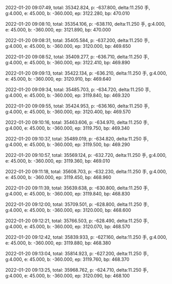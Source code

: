 2022-01-20 09:07:49, total: 35342.824, p: -637.800, delta:11.250 手, g:4.000, e: 45.000, b: -360.000, ep: 3122.280, bp: 470.010

2022-01-20 09:08:10, total: 35354.106, p: -638.110, delta:11.250 手, g:4.000, e: 45.000, b: -360.000, ep: 3121.890, bp: 470.000

2022-01-20 09:08:31, total: 35405.584, p: -637.200, delta:11.250 手, g:4.000, e: 45.000, b: -360.000, ep: 3120.000, bp: 469.650

2022-01-20 09:08:52, total: 35409.277, p: -636.710, delta:11.250 手, g:4.000, e: 45.000, b: -360.000, ep: 3122.410, bp: 469.890

2022-01-20 09:09:13, total: 35422.134, p: -636.210, delta:11.250 手, g:4.000, e: 45.000, b: -360.000, ep: 3120.910, bp: 469.640

2022-01-20 09:09:34, total: 35485.703, p: -634.720, delta:11.250 手, g:4.000, e: 45.000, b: -360.000, ep: 3119.840, bp: 469.320

2022-01-20 09:09:55, total: 35424.953, p: -636.160, delta:11.250 手, g:4.000, e: 45.000, b: -360.000, ep: 3120.400, bp: 469.570

2022-01-20 09:10:16, total: 35463.606, p: -634.970, delta:11.250 手, g:4.000, e: 45.000, b: -360.000, ep: 3119.750, bp: 469.340

2022-01-20 09:10:37, total: 35489.019, p: -634.820, delta:11.250 手, g:4.000, e: 45.000, b: -360.000, ep: 3119.500, bp: 469.290

2022-01-20 09:10:57, total: 35569.124, p: -632.720, delta:11.250 手, g:4.000, e: 45.000, b: -360.000, ep: 3119.360, bp: 469.010

2022-01-20 09:11:18, total: 35608.703, p: -632.230, delta:11.250 手, g:4.000, e: 45.000, b: -360.000, ep: 3119.450, bp: 468.960

2022-01-20 09:11:39, total: 35639.638, p: -630.800, delta:11.250 手, g:4.000, e: 45.000, b: -360.000, ep: 3119.840, bp: 468.830

2022-01-20 09:12:00, total: 35709.501, p: -628.800, delta:11.250 手, g:4.000, e: 45.000, b: -360.000, ep: 3120.000, bp: 468.600

2022-01-20 09:12:21, total: 35766.503, p: -628.490, delta:11.250 手, g:4.000, e: 45.000, b: -360.000, ep: 3120.070, bp: 468.570

2022-01-20 09:12:42, total: 35839.933, p: -627.160, delta:11.250 手, g:4.000, e: 45.000, b: -360.000, ep: 3119.880, bp: 468.380

2022-01-20 09:13:04, total: 35814.923, p: -627.200, delta:11.250 手, g:4.000, e: 45.000, b: -360.000, ep: 3119.760, bp: 468.370

2022-01-20 09:13:25, total: 35968.762, p: -624.710, delta:11.250 手, g:4.000, e: 45.000, b: -360.000, ep: 3120.090, bp: 468.100